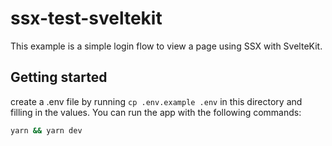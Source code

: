 # ssx-test-sveltekit

This example is a simple login flow to view a page using SSX with SvelteKit.

## Getting started

create a .env file by running `cp .env.example .env` in this directory and filling in the values.
You can run the app with the following commands:

```bash
yarn && yarn dev
```
